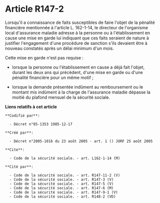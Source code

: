 # Article R147-2

Lorsqu'il a connaissance de faits susceptibles de faire l'objet de la pénalité financière mentionnée à l'article L. 162-1-14,
le directeur de l'organisme local d'assurance maladie adresse à la personne ou à l'établissement en cause une mise en garde
lui indiquant que ces faits seraient de nature à justifier l'engagement d'une procédure de sanction s'ils devaient être à
nouveau constatés après un délai minimum d'un mois.

Cette mise en garde n'est pas requise :

- lorsque la personne ou l'établissement en cause a déjà fait l'objet, durant les deux ans qui précèdent, d'une mise en garde
ou d'une pénalité financière pour un même motif ;

- lorsque la demande présentée indûment au remboursement ou le montant mis indûment à la charge de l'assurance maladie
dépasse la moitié du plafond mensuel de la sécurité sociale.

**Liens relatifs à cet article**

	**Codifié par**:

	  - Décret n°85-1353 1985-12-17

	**Créé par**:

	  - Décret n°2005-1016 du 23 août 2005 - art. 1 () JORF 25 août 2005

	**Cite**:

	  - Code de la sécurité sociale. - art. L162-1-14 (M)

	**Cité par**:

	  - Code de la sécurité sociale. - art. R147-11-2 (V)
	  - Code de la sécurité sociale. - art. R147-3 (V)
	  - Code de la sécurité sociale. - art. R147-5 (V)
	  - Code de la sécurité sociale. - art. R147-6 (M)
	  - Code de la sécurité sociale. - art. R147-9-1 (V)
	  - Code de la sécurité sociale. - art. R148-2 (VD)
